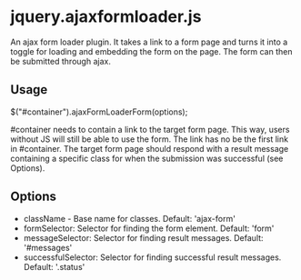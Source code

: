 # jquery.ajaxformloader.js

An ajax form loader plugin. It takes a link to a form page and turns it into a toggle for loading and embedding the form on the page. The form can then be submitted through ajax.

## Usage

  $("#container").ajaxFormLoaderForm(options);

\#container needs to contain a link to the target form page. This way, users without JS will still be able to use the form. The link has no be the first link in #container. The target form page should respond with a result message containing a specific class for when the submission was successful (see Options).

## Options

 * className - Base name for classes. Default: 'ajax-form'
 * formSelector: Selector for finding the form element. Default: 'form'
 * messageSelector: Selector for finding result messages. Default: '#messages'
 * successfulSelector: Selector for finding successful result messages. Default: '.status'
